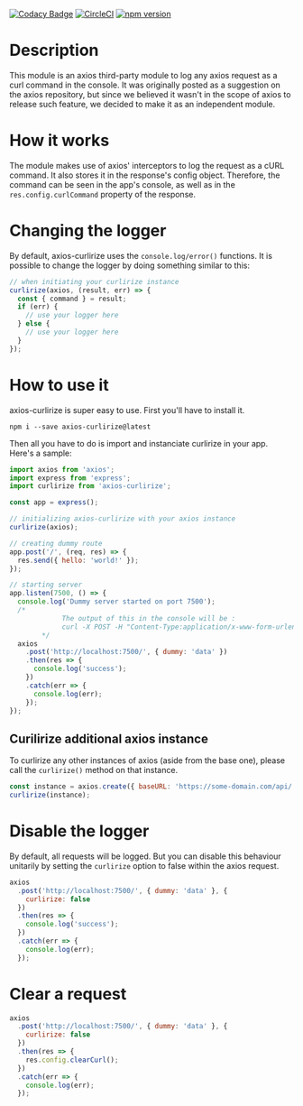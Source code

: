 [![Codacy Badge](https://api.codacy.com/project/badge/Grade/7d519058c2f340428a1b7ef22d71368f)](https://app.codacy.com/app/antho325/axios-curlirize?utm_source=github.com&utm_medium=referral&utm_content=delirius325/axios-curlirize&utm_campaign=Badge_Grade_Dashboard)
[![CircleCI](https://circleci.com/gh/delirius325/axios-curlirize.svg?style=svg)](https://circleci.com/gh/delirius325/axios-curlirize)
[![npm version](https://badge.fury.io/js/axios-curlirize.svg)](https://badge.fury.io/js/axios-curlirize)

# Description

This module is an axios third-party module to log any axios request as a curl command in the console. It was originally posted as a suggestion on the axios repository, but since we believed it wasn't in the scope of axios to release such feature, we decided to make it as an independent module.

# How it works

The module makes use of axios' interceptors to log the request as a cURL command. It also stores it in the response's config object. Therefore, the command can be seen in the app's console, as well as in the `res.config.curlCommand` property of the response.

# Changing the logger

By default, axios-curlirize uses the `console.log/error()` functions. It is possible to change the logger by doing something similar to this:

```javascript
// when initiating your curlirize instance
curlirize(axios, (result, err) => {
  const { command } = result;
  if (err) {
    // use your logger here
  } else {
    // use your logger here
  }
});
```

# How to use it

axios-curlirize is super easy to use. First you'll have to install it.

```shell
npm i --save axios-curlirize@latest
```

Then all you have to do is import and instanciate curlirize in your app. Here's a sample:

```javascript
import axios from 'axios';
import express from 'express';
import curlirize from 'axios-curlirize';

const app = express();

// initializing axios-curlirize with your axios instance
curlirize(axios);

// creating dummy route
app.post('/', (req, res) => {
  res.send({ hello: 'world!' });
});

// starting server
app.listen(7500, () => {
  console.log('Dummy server started on port 7500');
  /*
             The output of this in the console will be :
             curl -X POST -H "Content-Type:application/x-www-form-urlencoded" --data {"dummy":"data"} http://localhost:7500/
        */
  axios
    .post('http://localhost:7500/', { dummy: 'data' })
    .then(res => {
      console.log('success');
    })
    .catch(err => {
      console.log(err);
    });
});
```

## Curilirize additional axios instance
To curlirize any other instances of axios (aside from the base one), please call the `curlirize()` method on that instance.
```javascript
const instance = axios.create({ baseURL: 'https://some-domain.com/api/', timeout: 1000, headers: {'X-Custom-Header': 'foobar'} });
curlirize(instance);
```

# Disable the logger

By default, all requests will be logged. But you can disable this behaviour unitarily by setting the `curlirize` option to false within the axios request.

```javascript
axios
  .post('http://localhost:7500/', { dummy: 'data' }, {
    curlirize: false
  })
  .then(res => {
    console.log('success');
  })
  .catch(err => {
    console.log(err);
  });
```

# Clear a request

```javascript
axios
  .post('http://localhost:7500/', { dummy: 'data' }, {
    curlirize: false
  })
  .then(res => {
    res.config.clearCurl();
  })
  .catch(err => {
    console.log(err);
  });
```